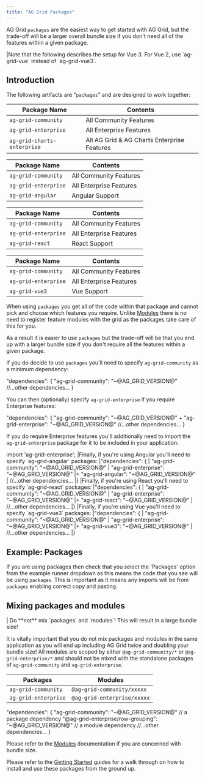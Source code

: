```yaml
---
title: "AG Grid Packages"
---
```


AG Grid `packages` are the easiest way to get started with AG Grid, but the trade-off will be a larger overall bundle size if you don't need all of the features within a given package.

<framework-specific-section frameworks="vue">
<note>
|Note that the following describes the setup for Vue 3. For Vue 2, use `ag-grid-vue` instead of `ag-grid-vue3`.
</note>
</framework-specific-section>

## Introduction

The following artifacts are "`packages`" and are designed to work together:

<framework-specific-section frameworks="javascript">
<table>
    <thead>
    <tr>
        <th>Package Name</th>
        <th>Contents</th>
    </tr>
    </thead>
    <tbody>
    <tr>
        <td><code>ag-grid-community</code></td>
        <td>All Community Features</td>
    </tr>
    <tr>
        <td><code>ag-grid-enterprise</code></td>
        <td>All Enterprise Features</td>
    </tr>
    <tr>
        <td><code>ag-grid-charts-enterprise</code></td>
        <td>All AG Grid & AG Charts Enterprise Features</td>
    </tr>
    </tbody>
</table>
</framework-specific-section>

<framework-specific-section frameworks="angular">
<table>
    <thead>
    <tr>
        <th>Package Name</th>
        <th>Contents</th>
    </tr>
    </thead>
    <tbody>
    <tr>
        <td><code>ag-grid-community</code></td>
        <td>All Community Features</td>
    </tr>
    <tr>
        <td><code>ag-grid-enterprise</code></td>
        <td>All Enterprise Features</td>
    </tr>
    <tr>
        <td><code>ag-grid-angular</code></td>
        <td>Angular Support</td>
    </tr>
    </tbody>
</table>
</framework-specific-section>

<framework-specific-section frameworks="react">
<table>
    <thead>
    <tr>
        <th>Package Name</th>
        <th>Contents</th>
    </tr>
    </thead>
    <tbody>
    <tr>
        <td><code>ag-grid-community</code></td>
        <td>All Community Features</td>
    </tr>
    <tr>
        <td><code>ag-grid-enterprise</code></td>
        <td>All Enterprise Features</td>
    </tr>
    <tr>
        <td><code>ag-grid-react</code></td>
        <td>React Support</td>
    </tr>
    </tbody>
</table>
</framework-specific-section>

<framework-specific-section frameworks="vue">
<table>
    <thead>
    <tr>
        <th>Package Name</th>
        <th>Contents</th>
    </tr>
    </thead>
    <tbody>
    <tr>
        <td><code>ag-grid-community</code></td>
        <td>All Community Features</td>
    </tr>
    <tr>
        <td><code>ag-grid-enterprise</code></td>
        <td>All Enterprise Features</td>
    </tr>
    <tr>
        <td><code>ag-grid-vue3</code></td>
        <td>Vue Support</td>
    </tr>
    </tbody>
</table>
</framework-specific-section>

When using `packages` you get all of the code within that package and cannot pick and choose which features you require. Unlike [Modules](/modules/) there is no need to register feature modules with the grid as the packages take care of this for you.

As a result it is easier to use `packages` but the trade-off will be that you end up with a larger bundle size if you don't require all the features within a given package.

If you do decide to use `packages` you'll need to specify `ag-grid-community` as a minimum dependency:

<snippet transform={false}>
"dependencies": {
    "ag-grid-community": "~@AG_GRID_VERSION@"
    //...other dependencies...
}
</snippet>

You can then (optionally) specify `ag-grid-enterprise` if you require Enterprise features:

<snippet transform={false} language="diff">
"dependencies": {
    "ag-grid-community": "~@AG_GRID_VERSION@"
+   "ag-grid-enterprise": "~@AG_GRID_VERSION@"
    //...other dependencies...
}
</snippet>

If you do require Enterprise features you'll additionally need to import the `ag-grid-enterprise` package for it to be included in your application:

<snippet transform={false}>
import 'ag-grid-enterprise';
</snippet>

<framework-specific-section frameworks="angular">
|Finally, if you're using Angular you'll need to specify `ag-grid-angular` packages:
</framework-specific-section>

<framework-specific-section frameworks="angular">
<snippet transform={false} language="diff">
|"dependencies": {
|    "ag-grid-community": "~@AG_GRID_VERSION@"
|    "ag-grid-enterprise": "~@AG_GRID_VERSION@"
|+   "ag-grid-angular": "~@AG_GRID_VERSION@"
|    //...other dependencies...
|}
</snippet>
</framework-specific-section>

<framework-specific-section frameworks="react">
|Finally, if you're using React you'll need to specify `ag-grid-react` packages:
</framework-specific-section>

<framework-specific-section frameworks="react">
<snippet transform={false} language="diff">
|"dependencies": {
|    "ag-grid-community": "~@AG_GRID_VERSION@"
|    "ag-grid-enterprise": "~@AG_GRID_VERSION@"
|+   "ag-grid-react": "~@AG_GRID_VERSION@"
|    //...other dependencies...
|}
</snippet>
</framework-specific-section>

<framework-specific-section frameworks="vue">
|Finally, if you're using Vue you'll need to specify `ag-grid-vue3` packages:
</framework-specific-section>

<framework-specific-section frameworks="vue">
<snippet transform={false} language="diff">
|"dependencies": {
|    "ag-grid-community": "~@AG_GRID_VERSION@"
|    "ag-grid-enterprise": "~@AG_GRID_VERSION@"
|+   "ag-grid-vue3": "~@AG_GRID_VERSION@"
|    //...other dependencies...
|}
</snippet>
</framework-specific-section>

## Example: Packages

If you are using packages then check that you select the 'Packages' option from the example runner dropdown as this means the code that you see will be using `packages`. This is important as it means any imports will be from `packages` enabling correct copy and pasting.

<image-caption src="package-example-runner.png" alt="Example Runner using Packages" maxWidth="90%" constrained="true" centered="true" toggleDarkMode="true"></image-caption>

## Mixing **packages** and **modules**

<warning>
| Do **not** mix `packages` and `modules`! This will result in a large bundle size!
</warning>

It is vitally important that you do not mix packages and modules in the same application as you will end up including AG Grid twice and doubling your bundle size! All modules are scoped by either `@ag-grid-community/*` or `@ag-grid-enterprise/*` and should not be mixed with the standalone packages of `ag-grid-community` and `ag-grid-enterprise`.

 | Packages             | Modules                     |
 | -------------------- | --------------------------- |
 | `ag-grid-community`  | `@ag-grid-community/xxxxx`  |
 | `ag-grid-enterprise` | `@ag-grid-enterprise/xxxxx` |


<snippet transform={false}> 
"dependencies": {
    "ag-grid-community": "~@AG_GRID_VERSION@" // a package dependency
    "@ag-grid-enterprise/row-grouping": "~@AG_GRID_VERSION@" // a module dependency
    //...other dependencies...
}
</snippet>

Please refer to the [Modules](/modules/) documentation if you are concerned with bundle size.

Please refer to the [Getting Started](/getting-started/) guides for a walk through on how to install and use these packages from the ground up.

